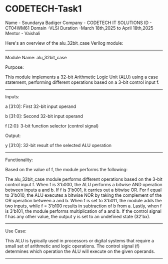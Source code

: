 # CODETECH-Task1
Name - Soundarya Badiger
Company - CODETECH IT SOLUTIONS
ID - CT04WM61
Domain -VLSI
Duration -March 18th,2025 to April 18th,2025
Mentor - Vaishali

Here's an overview of the alu_32bit_case Verilog module:


---

Module Name: alu_32bit_case

Purpose:

This module implements a 32-bit Arithmetic Logic Unit (ALU) using a case statement, performing different operations based on a 3-bit control input f.


---

Inputs:

a [31:0]: First 32-bit input operand

b [31:0]: Second 32-bit input operand

f [2:0]: 3-bit function selector (control signal)


Output:

y [31:0]: 32-bit result of the selected ALU operation



---

Functionality:

Based on the value of f, the module performs the following:

The alu_32bit_case module performs different operations based on the 3-bit control input f. When f is 3'b000, the ALU performs a bitwise AND operation between inputs a and b. If f is 3'b001, it carries out a bitwise OR. For f equal to 3'b010, the ALU executes a bitwise NOR by taking the complement of the OR operation between a and b. When f is set to 3'b011, the module adds the two inputs, while f = 3'b100 results in subtraction of b from a. Lastly, when f is 3'b101, the module performs multiplication of a and b. If the control signal f has any other value, the output y is set to an undefined state (32'bx).

---

Use Case:

This ALU is typically used in processors or digital systems that require a small set of arithmetic and logic operations. The control signal (f) determines which operation the ALU will execute on the given operands.


---
